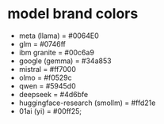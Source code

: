 # model brand colors

- meta (llama) = #0064E0
- glm = #0746ff
- ibm granite = #00c6a9
- google (gemma) = #34a853
- mistral = #ff7000
- olmo = #f0529c
- qwen = #5945d0
- deepseek = #4d6bfe
- huggingface-research (smollm) = #ffd21e
- 01ai (yi) = #00ff25;